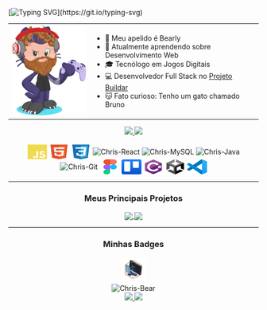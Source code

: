 [![Typing SVG](https://readme-typing-svg.herokuapp.com/?color=9370db&size=35&center=true&vCenter=true&width=1000&lines=Olá,+meu+nome+é+Christian.;Sinta-se+à+vontade!;)](https://git.io/typing-svg)

  <table align="center">
    <tr>
      <td width="150" valign="middle">
        <img src="https://raw.githubusercontent.com/Christian-Rui/christian-rui/main/chris-octocat.png" alt="Chris Octocat">
      </td>
      <td valign="middle">
        <ul>
          <li>🐻 Meu apelido é Bearly</li>
          <li>🌱 Atualmente aprendendo sobre Desenvolvimento Web</li>
          <li>🎓 Tecnólogo em Jogos Digitais</li>
          <li>💻 Desenvolvedor Full Stack no <a href="https://github.com/Projeto-Buildar" target="_blank">Projeto Buildar</a></li>
          <li>😽 Fato curioso: Tenho um gato chamado Bruno</li>        
        </ul>
      </td>
    </tr>
  </table>


<!--
<div>
  <img width=100% src="https://capsule-render.vercel.app/api?type=waving&color=663399&height=130&section=header&fontSize=30&fontColor=fff&animation=twinkling&fontAlignY=35"/>
</div>
-->

<div align="center">
  <div>
    <a href="https://github.com/christian-rui">
      <img loading="lazy" height="170em" src="https://github-readme-stats.vercel.app/api?username=christian-rui&locale=pt-br&theme=midnight-purple&show_icons=true&card_width=460" />  
    </a>
    <a href="https://github.com/christian-rui">
      <img loading="lazy" height="170em" src="https://github-readme-stats.vercel.app/api/top-langs?username=christian-rui&locale=pt-br&theme=midnight-purple&layout=compact&langs_count=6&card_width=310" />
    </a>
  </div>
</div>

<div style="display: inline_block" align="center"><br>
  <img align="center" alt="Chris-Js" height="30" width="40" src="https://raw.githubusercontent.com/devicons/devicon/master/icons/javascript/javascript-plain.svg" />
  <img align="center" alt="Chris-HTML" height="30" width="40" src="https://raw.githubusercontent.com/devicons/devicon/master/icons/html5/html5-original.svg" />
  <img align="center" alt="Chris-CSS" height="30" width="40" src="https://raw.githubusercontent.com/devicons/devicon/master/icons/css3/css3-original.svg" /> 
  <img align="center" alt="Chris-React" height="30" width="40" src="https://cdn.jsdelivr.net/gh/devicons/devicon@latest/icons/react/react-original.svg" />
  <img align="center" alt="Chris-MySQL" height="30" width="40" src="https://cdn.jsdelivr.net/gh/devicons/devicon@latest/icons/mysql/mysql-original.svg" />
  <img align="center" alt="Chris-Java" height="30" width="40" src="https://cdn.jsdelivr.net/gh/devicons/devicon@latest/icons/java/java-original.svg" />
  <img align="center" alt="Chris-Git" height="30" width="40" src="https://cdn.jsdelivr.net/gh/devicons/devicon@latest/icons/git/git-original.svg" />
  <img align="center" alt="Chris-Figma" height="30" width="40" src="https://raw.githubusercontent.com/devicons/devicon/master/icons/figma/figma-original.svg" />
  <img align="center" alt="Chris-Trello" height="30" width="40" src="https://raw.githubusercontent.com/devicons/devicon/master/icons/trello/trello-original.svg" />         
  <img align="center" alt="Chris-Csharp" height="30" width="40" src="https://raw.githubusercontent.com/devicons/devicon/master/icons/csharp/csharp-original.svg">
  <img align="center" alt="Chris-Unity" height="30" width="40" src="https://raw.githubusercontent.com/devicons/devicon/master/icons/unity/unity-original.svg" />
  <img align="center" alt="Chris-VSCode" height="30" width="40" src="https://raw.githubusercontent.com/devicons/devicon/master/icons/vscode/vscode-original.svg" />
  <!-- <img align="center" alt="Chris-Intellij" height="30" width="40" src="https://raw.githubusercontent.com/devicons/devicon/master/icons/intellij/intellij-original.svg" /> -->
</div>


<div align="center">

---
### Meus Principais Projetos

<a href="https://github.com/Projeto-Buildar/buildar">
  <img align="center" src="https://github-readme-stats.vercel.app/api/pin/?username=Projeto-Buildar&repo=buildar&theme=midnight-purple" />
</a>
<a href="https://github.com/PauloRhyanK/Hackathon-LABCN25">
  <img align="center" src="https://github-readme-stats.vercel.app/api/pin/?username=PauloRhyanK&repo=Hackathon-LABCN25&&theme=midnight-purple&description_lines_count=3" />
</a>

---
### Minhas Badges

<img width="10%" src="./badgeChallengAS.png">

</div>
<!-- <img width=100% src="https://capsule-render.vercel.app/api?type=waving&color=663399&height=130&section=footer"/> -->

<div align="center">
  <img alt="Chris-Bear" height="100" width="100" src="https://em-content.zobj.net/source/microsoft-teams/363/bear_1f43b.png" />
</div>

<div align="center">
  <a href="https://www.linkedin.com/in/christianwilliam-dev" target="_blank">
      <img src="https://img.shields.io/badge/-LinkedIn-%230077B5?style=for-the-badge&logo=linkedin&logoColor=white" target="_blank">
  </a>
  <a href="https://www.instagram.com/bearly_rui/" target="_blank">
      <img src="https://img.shields.io/badge/-Instagram-%23E4405F?style=for-the-badge&logo=instagram&logoColor=white" target="_blank">
  </a>
</div>
